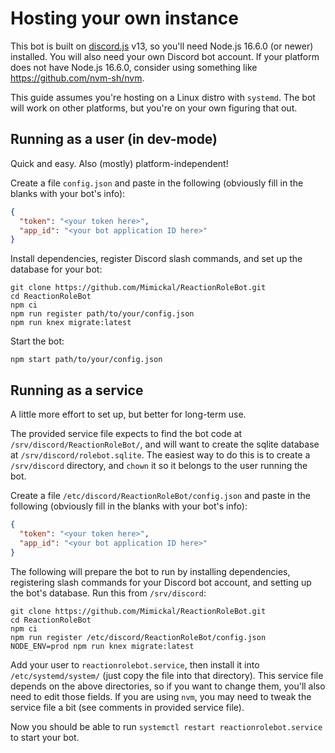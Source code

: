 # Hosting your own instance

This bot is built on [discord.js](https://discord.js.org/#/) v13, so you'll need
Node.js 16.6.0 (or newer) installed. You will also need your own Discord bot
account. If your platform does not have Node.js 16.6.0, consider using something
like https://github.com/nvm-sh/nvm.

This guide assumes you're hosting on a Linux distro with `systemd`. The bot will
work on other platforms, but you're on your own figuring that out.

## Running as a user (in dev-mode)
Quick and easy. Also (mostly) platform-independent!

Create a file `config.json` and paste in the following (obviously fill in the
blanks with your bot's info):
```json
{
  "token": "<your token here>",
  "app_id": "<your bot application ID here>"
}
```

Install dependencies, register Discord slash commands, and set up the database
for your bot:
```
git clone https://github.com/Mimickal/ReactionRoleBot.git
cd ReactionRoleBot
npm ci
npm run register path/to/your/config.json
npm run knex migrate:latest
```

Start the bot:
```
npm start path/to/your/config.json
```

## Running as a service
A little more effort to set up, but better for long-term use.

The provided service file expects to find the bot code at
`/srv/discord/ReactionRoleBot/`, and will want to create the sqlite database at
`/srv/discord/rolebot.sqlite`. The easiest way to do this is to create a
`/srv/discord` directory, and `chown` it so it belongs to the user running the
bot.

Create a file `/etc/discord/ReactionRoleBot/config.json` and paste in the
following (obviously fill in the blanks with your bot's info):
```json
{
  "token": "<your token here>",
  "app_id": "<your bot application ID here>"
}
```

The following will prepare the bot to run by installing dependencies,
registering slash commands for your Discord bot account, and setting up the
bot's database. Run this from `/srv/discord`:
```
git clone https://github.com/Mimickal/ReactionRoleBot.git
cd ReactionRoleBot
npm ci
npm run register /etc/discord/ReactionRoleBot/config.json
NODE_ENV=prod npm run knex migrate:latest
```

Add your user to `reactionrolebot.service`, then install it into
`/etc/systemd/system/` (just copy the file into that directory). This service
file depends on the above directories, so if you want to change them, you'll
also need to edit those fields. If you are using `nvm`, you may need to tweak
the service file a bit (see comments in provided service file).

Now you should be able to run `systemctl restart reactionrolebot.service` to
start your bot.

